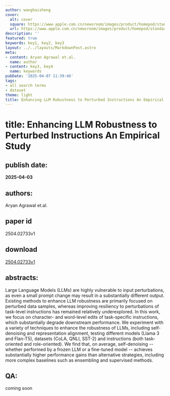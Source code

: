 ```yaml
---
author: wanghaisheng
cover:
  alt: cover
  square: https://www.apple.com.cn/newsroom/images/product/homepod/standard/Apple-HomePod-hero-230118_big.jpg.large_2x.jpg
  url: https://www.apple.com.cn/newsroom/images/product/homepod/standard/Apple-HomePod-hero-230118_big.jpg.large_2x.jpg
description: ''
featured: true
keywords: key1, key2, key3
layout: ../../layouts/MarkdownPost.astro
meta:
- content: Aryan Agrawal et.al.
  name: author
- content: key3, key4
  name: keywords
pubDate: '2025-04-07 11:39:46'
tags:
- all search terms
- dataset
theme: light
title: Enhancing LLM Robustness to Perturbed Instructions An Empirical Study
---
```


# title: Enhancing LLM Robustness to Perturbed Instructions An Empirical Study 
## publish date: 
**2025-04-03** 
## authors: 
  Aryan Agrawal et.al. 
## paper id
2504.02733v1
## download
[2504.02733v1](http://arxiv.org/abs/2504.02733v1)
## abstracts:
Large Language Models (LLMs) are highly vulnerable to input perturbations, as even a small prompt change may result in a substantially different output. Existing methods to enhance LLM robustness are primarily focused on perturbed data samples, whereas improving resiliency to perturbations of task-level instructions has remained relatively underexplored. In this work, we focus on character- and word-level edits of task-specific instructions, which substantially degrade downstream performance. We experiment with a variety of techniques to enhance the robustness of LLMs, including self-denoising and representation alignment, testing different models (Llama 3 and Flan-T5), datasets (CoLA, QNLI, SST-2) and instructions (both task-oriented and role-oriented). We find that, on average, self-denoising -- whether performed by a frozen LLM or a fine-tuned model -- achieves substantially higher performance gains than alternative strategies, including more complex baselines such as ensembling and supervised methods.
## QA:
coming soon
